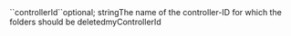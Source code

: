 <tr><td>``controllerId``</td><td>optional; string</td><td>The name of the controller-ID for which the folders should be deleted</td><td>myControllerId</td><td></td></tr>
